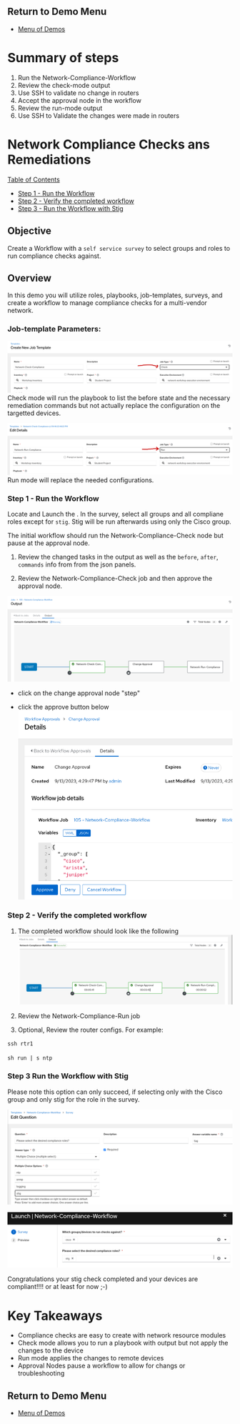 ## Return to Demo Menu
 - [Menu of Demos](../README.md)

# Summary of steps
1. Run the Network-Compliance-Workflow
2. Review the check-mode output 
3. Use SSH to validate no change in routers 
3. Accept the approval node in the workflow
4. Review the run-mode output
5. Use SSH to Validate the changes were made in routers 

# Network Compliance Checks ans Remediations

[Table of Contents](#table-of-contents)
  - [Step 1 - Run the Workflow](#step-1---run-the-workflow)
  - [Step 2 - Verify the completed workflow](#step-2---verify-the-completed-workflow)
  - [Step 3 - Run the Workflow with Stig](#step3---run-the-workflow-with-stig)

## Objective
Create a Workflow with a `self service survey` to select groups and roles to run compliance checks against. 

## Overview
In this demo you will utilize roles, playbooks, job-templates, surveys, and create a workflow to manage compliance checks for a multi-vendor network. 

### Job-template Parameters:
![Network-Check-Compliance](../images/check.png)
Check mode will run the playbook to list the before state and the necessary remediation commands but not actually replace the configuration on the targetted devices.

![Network-Run-Compliance](../images/run.png)
Run mode will replace the needed configurations.

### Step 1 - Run the Workflow
Locate and Launch the . In the survey, select all groups and all compliane roles except for `stig`. Stig will be run afterwards using only the Cisco group.

The initial workflow should run the Network-Compliance-Check node but pause at the approval node. 
1. Review the changed tasks in the output as well as the `before`, `after`, `commands` info from from the json panels.

2. Review the Network-Compliance-Check job and then approve the approval node.

![approval](../images/approval_stop.png)
* click on the change approval node "step"

* click the approve button below
![approval](../images/approve_button.png)

### Step 2 - Verify the completed workflow

1. The completed workflow should look like the following
![approval](../images/compliance_success.png)

2. Review the Network-Compliance-Run job

3. Optional, Review the router configs.
For example:
~~~
ssh rtr1

sh run | s ntp
~~~

### Step 3 Run the Workflow with Stig 
Please note this option can only succeed, if selecting only with the Cisco group and only stig for the role in the survey.

![stig](../images/stig.png)

![stig](../images/stig2.png)

Congratulations your stig check completed and your devices are compliant!!!! or at least for now ;-)

# Key Takeaways
* Compliance checks are easy to create with network resource modules
* Check mode allows you to run a playbook with output but not apply the changes to the device
* Run mode applies the changes to remote devices
* Approval Nodes pause a workflow to allow for changs or troubleshooting

## Return to Demo Menu
 - [Menu of Demos](../README.md)



